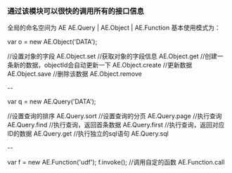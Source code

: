 ### 通过该模块可以很快的调用所有的接口信息
全局的命名空间为 AE
AE.Query | AE.Object | AE.Function
基本使用模式为：

var o = new AE.Object('DATA');

//设置对象的字段
AE.Object.set
//获取对象的字段信息
AE.Object.get
//创建一条新的数据，objectId会自动更新一下
AE.Object.create
//更新数据
AE.Object.save
//删除该数据
AE.Object.remove

--

var q = new AE.Query('DATA');

//设置查询的排序
AE.Query.sort
//设置查询的分页
AE.Query.page
//执行查询
AE.Query.find
//执行查询，返回首条数据
AE.Query.first
//执行查询，返回对应ID的数据
AE.Query.get
//执行独立的sql语句
AE.Query.sql


--

var f = new AE.Function('udf');
f.invoke();
//调用自定的函数
AE.Function.call
